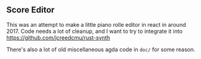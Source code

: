 Score Editor
------------

This was an attempt to make a little piano rolle editor in react in around 2017.
Code needs a lot of cleanup, and I want to try to integrate it into https://github.com/jcreedcmu/rust-synth

There's also a lot of old miscellaneous agda code in `doc/` for some reason.
